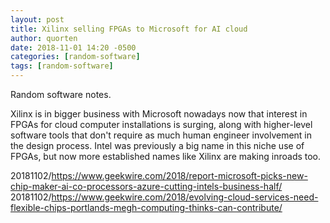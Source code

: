 ```yaml
---
layout: post
title: Xilinx selling FPGAs to Microsoft for AI cloud
author: quorten
date: 2018-11-01 14:20 -0500
categories: [random-software]
tags: [random-software]
---
```


Random software notes.

Xilinx is in bigger business with Microsoft nowadays now that interest
in FPGAs for cloud computer installations is surging, along with
higher-level software tools that don't require as much human engineer
involvement in the design process.  Intel was previously a big name in
this niche use of FPGAs, but now more established names like Xilinx
are making inroads too.

20181102/https://www.geekwire.com/2018/report-microsoft-picks-new-chip-maker-ai-co-processors-azure-cutting-intels-business-half/  
20181102/https://www.geekwire.com/2018/evolving-cloud-services-need-flexible-chips-portlands-megh-computing-thinks-can-contribute/
